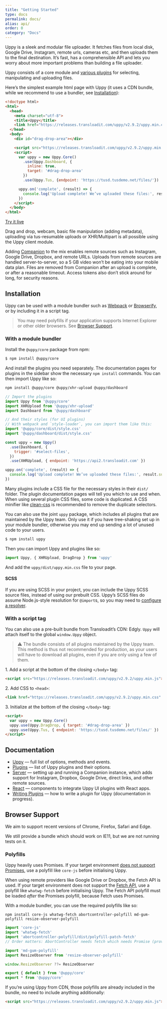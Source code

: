 ```yaml
---
title: "Getting Started"
type: docs
permalink: docs/
alias: api/
order: 0
category: "Docs"
---
```


Uppy is a sleek and modular file uploader. It fetches files from local disk, Google Drive, Instagram, remote urls, cameras etc, and then uploads them to the final destination. It’s fast, has a comprehensible API and lets you worry about more important problems than building a file uploader.

Uppy consists of a core module and [various plugins](/docs/plugins/) for selecting, manipulating and uploading files.

Here’s the simplest example html page with Uppy (it uses a CDN bundle, while we recommend to use a bundler, see [Installation](#Installation)):

```html
<!doctype html>
<html>
  <head>
    <meta charset="utf-8">
    <title>Uppy</title>
    <link href="https://releases.transloadit.com/uppy/v2.9.2/uppy.min.css" rel="stylesheet">
  </head>
  <body>
    <div id="drag-drop-area"></div>

    <script src="https://releases.transloadit.com/uppy/v2.9.2/uppy.min.js"></script>
    <script>
      var uppy = new Uppy.Core()
        .use(Uppy.Dashboard, {
          inline: true,
          target: '#drag-drop-area'
        })
        .use(Uppy.Tus, {endpoint: 'https://tusd.tusdemo.net/files/'})

      uppy.on('complete', (result) => {
        console.log('Upload complete! We’ve uploaded these files:', result.successful)
      })
    </script>
  </body>
</html>
```

<a class="TryButton" href="/examples/dashboard/">Try it live</a>

Drag and drop, webcam, basic file manipulation (adding metadata), uploading via tus-resumable uploads or XHR/Multipart is all possible using the Uppy client module.

Adding [Companion](/docs/companion/) to the mix enables remote sources such as Instagram, Google Drive, Dropbox, and remote URLs. Uploads from remote sources are handled server-to-server, so a 5 GB video won’t be eating into your mobile data plan. Files are removed from Companion after an upload is complete, or after a reasonable timeout. Access tokens also don’t stick around for long, for security reasons.

## Installation

Uppy can be used with a module bundler such as [Webpack](http://webpack.js.org/) or [Browserify](http://browserify.org/), or by including it in a script tag.

> You may need polyfills if your application supports Internet Explorer or other older browsers. See [Browser Support](#Browser-Support).

### With a module bundler

Install the `@uppy/core` package from npm:

```bash
$ npm install @uppy/core
```

And install the plugins you need separately. The documentation pages for plugins in the sidebar show the necessary `npm install` commands. You can then import Uppy like so:

```bash
npm install @uppy/core @uppy/xhr-upload @uppy/dashboard
```

```js
// Import the plugins
import Uppy from '@uppy/core'
import XHRUpload from '@uppy/xhr-upload'
import Dashboard from '@uppy/dashboard'

// And their styles (for UI plugins)
// With webpack and `style-loader`, you can import them like this:
import '@uppy/core/dist/style.css'
import '@uppy/dashboard/dist/style.css'

const uppy = new Uppy()
  .use(Dashboard, {
    trigger: '#select-files',
  })
  .use(XHRUpload, { endpoint: 'https://api2.transloadit.com' })

uppy.on('complete', (result) => {
  console.log('Upload complete! We’ve uploaded these files:', result.successful)
})
```

Many plugins include a CSS file for the necessary styles in their `dist/` folder. The plugin documentation pages will tell you which to use and when. When using several plugin CSS files, some code is duplicated. A CSS minifier like [clean-css](https://www.npmjs.com/package/clean-css) is recommended to remove the duplicate selectors.

You can also use the joint `uppy` package, which includes all plugins that are maintained by the Uppy team. Only use it if you have tree-shaking set up in your module bundler, otherwise you may end up sending a lot of unused code to your users.

```bash
$ npm install uppy
```

Then you can import Uppy and plugins like so:

```js
import Uppy, { XHRUpload, DragDrop } from 'uppy'
```

And add the `uppy/dist/uppy.min.css` file to your page.

#### SCSS

If you are using SCSS in your project, you can include the Uppy SCSS source files, instead of using our prebuilt CSS. Uppy’s SCSS files do assume Node.js-style resolution for `@import`s, so you may need to [configure a resolver](https://github.com/transloadit/uppy/issues/2296#issuecomment-640649513).

### With a script tag

You can also use a pre-built bundle from Transloadit’s CDN: Edgly. `Uppy` will attach itself to the global `window.Uppy` object.

> ⚠️ The bundle consists of all plugins maintained by the Uppy team. This method is thus not recommended for production, as your users will have to download all plugins, even if you are only using a few of them.

1\. Add a script at the bottom of the closing `</body>` tag:

```html
<script src="https://releases.transloadit.com/uppy/v2.9.2/uppy.min.js"></script>
```

2\. Add CSS to `<head>`:

```html
<link href="https://releases.transloadit.com/uppy/v2.9.2/uppy.min.css" rel="stylesheet">
```

3\. Initialize at the bottom of the closing `</body>` tag:

```html
<script>
  var uppy = new Uppy.Core()
  uppy.use(Uppy.DragDrop, { target: '#drag-drop-area' })
  uppy.use(Uppy.Tus, { endpoint: 'https://tusd.tusdemo.net/files/' })
</script>
```

## Documentation

* [Uppy](/docs/uppy/) — full list of options, methods and events.
* [Plugins](/docs/plugins/) — list of Uppy plugins and their options.
* [Server](/docs/companion/) — setting up and running a Companion instance, which adds support for Instagram, Dropbox, Google Drive, direct links, and other remote sources.
* [React](/docs/react/) — components to integrate Uppy UI plugins with React apps.
* [Writing Plugins](/docs/writing-plugins) — how to write a plugin for Uppy (documentation in progress).

## Browser Support

We aim to support recent versions of Chrome, Firefox, Safari and Edge.

We still provide a bundle which should work on IE11, but we are not running tests on it.

### Polyfills

Uppy heavily uses Promises. If your target environment [does not support Promises](https://caniuse.com/#feat=promises), use a polyfill like `core-js` before initialising Uppy.

When using remote providers like Google Drive or Dropbox, the Fetch API is used. If your target environment does not support the [Fetch API](https://caniuse.com/#feat=fetch), use a polyfill like `whatwg-fetch` before initialising Uppy. The Fetch API polyfill must be loaded _after_ the Promises polyfill, because Fetch uses Promises.

With a module bundler, you can use the required polyfills like so:

```shell
npm install core-js whatwg-fetch abortcontroller-polyfill md-gum-polyfill resize-observer-polyfill
```

```js
import 'core-js'
import 'whatwg-fetch'
import 'abortcontroller-polyfill/dist/polyfill-patch-fetch'
// Order matters: AbortController needs fetch which needs Promise (provided by core-js).

import 'md-gum-polyfill'
import ResizeObserver from 'resize-observer-polyfill'

window.ResizeObserver ??= ResizeObserver

export { default } from '@uppy/core'
export * from '@uppy/core'
```

If you’re using Uppy from CDN, those polyfills are already included in the bundle, no need to include anything additionally:

```html
<script src="https://releases.transloadit.com/uppy/v2.9.2/uppy.min.js"></script>
```
